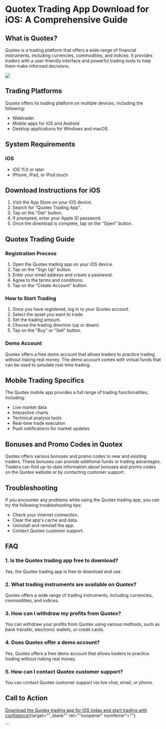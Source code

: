 # Quotex Trading App Download for iOS: A Comprehensive Guide

## What is Quotex?

Quotex is a trading platform that offers a wide range of financial
instruments, including currencies, commodities, and indices. It provides
traders with a user-friendly interface and powerful trading tools to
help them make informed decisions.

[![](https://static.quotex.io/files/1_en/300_250.jpg)](https://traff.sbs/brokerqxsignupf)

## Trading Platforms

Quotex offers its trading platform on multiple devices, including the
following:

-   Webtrader
-   Mobile apps for iOS and Android
-   Desktop applications for Windows and macOS

## System Requirements

### iOS

-   iOS 11.0 or later
-   iPhone, iPad, or iPod touch

## Download Instructions for iOS

1.  Visit the App Store on your iOS device.
2.  Search for "Quotex Trading App".
3.  Tap on the "Get" button.
4.  If prompted, enter your Apple ID password.
5.  Once the download is complete, tap on the "Open" button.

## Quotex Trading Guide

### Registration Process

1.  Open the Quotex trading app on your iOS device.
2.  Tap on the "Sign Up" button.
3.  Enter your email address and create a password.
4.  Agree to the terms and conditions.
5.  Tap on the "Create Account" button.

### How to Start Trading

1.  Once you have registered, log in to your Quotex account.
2.  Select the asset you want to trade.
3.  Set the trading amount.
4.  Choose the trading direction (up or down).
5.  Tap on the "Buy" or "Sell" button.

### Demo Account

Quotex offers a free demo account that allows traders to practice
trading without risking real money. The demo account comes with virtual
funds that can be used to simulate real-time trading.

## Mobile Trading Specifics

The Quotex mobile app provides a full range of trading functionalities,
including:

-   Live market data
-   Interactive charts
-   Technical analysis tools
-   Real-time trade execution
-   Push notifications for market updates

## Bonuses and Promo Codes in Quotex

Quotex offers various bonuses and promo codes to new and existing
traders. These bonuses can provide additional funds or trading
advantages. Traders can find up-to-date information about bonuses and
promo codes on the Quotex website or by contacting customer support.

## Troubleshooting

If you encounter any problems while using the Quotex trading app, you
can try the following troubleshooting tips:

-   Check your internet connection.
-   Clear the app\'s cache and data.
-   Uninstall and reinstall the app.
-   Contact Quotex customer support.

## FAQ

### 1. Is the Quotex trading app free to download?

Yes, the Quotex trading app is free to download and use.

### 2. What trading instruments are available on Quotex?

Quotex offers a wide range of trading instruments, including currencies,
commodities, and indices.

### 3. How can I withdraw my profits from Quotex?

You can withdraw your profits from Quotex using various methods, such as
bank transfer, electronic wallets, or credit cards.

### 4. Does Quotex offer a demo account?

Yes, Quotex offers a free demo account that allows traders to practice
trading without risking real money.

### 5. How can I contact Quotex customer support?

You can contact Quotex customer support via live chat, email, or phone.

## Call to Action

[Download the Quotex trading app for iOS today and start trading with
confidence!](\%22https://traff.sbs/quotexonelink\%22){target=""_blank""
rel=""noopener" noreferrer"=""}

\`\`\`

